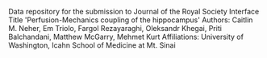 Data repository for the submission to Journal of the Royal Society Interface
Title 'Perfusion-Mechanics coupling of the hippocampus' Authors: Caitlin M. Neher, Em Triolo, Fargol Rezayaraghi, Oleksandr Khegai, Priti Balchandani, Matthew McGarry, Mehmet Kurt Affiliations: University of Washington, Icahn School of Medicine at Mt. Sinai

